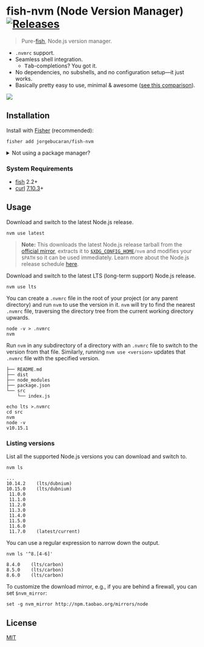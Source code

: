 # fish-nvm (Node Version Manager) [![Releases](https://img.shields.io/github/release/jorgebucaran/fish-nvm.svg?label=&color=0080FF)](https://github.com/jorgebucaran/fish-nvm/releases/latest)

> Pure-[fish](https://fishshell.com), Node.js version manager.

- `.nvmrc` support.
- Seamless shell integration.
  - <kbd>Tab</kbd>-completions? You got it.
- No dependencies, no subshells, and no configuration setup—it just works.
- Basically pretty easy to use, minimal & awesome ([see this comparison](https://github.com/jorgebucaran/fish-nvm/issues/82)).

![](https://gitcdn.link/repo/jorgebucaran/00f6d3f301483a01a00e836eb17a2b3e/raw/0084c9bacd4dcc8ddea0932d413efcab98f3b82f/fish-nvm.svg)

## Installation

Install with [Fisher](https://github.com/jorgebucaran/fisher) (recommended):

```
fisher add jorgebucaran/fish-nvm
```

<details>
<summary>Not using a package manager?</summary>

---

Copy [`conf.d/nvm.fish`](conf.d/nvm.fish), [`functions/nvm.fish`](functions/nvm.fish), and [`completions/nvm.fish`](completions/nvm.fish) to your fish configuration directory preserving the directory structure.

```fish
set -q XDG_CONFIG_HOME; or set XDG_CONFIG_HOME ~/.config

for i in conf.d functions completions
  curl https://git.io/$i.nvm.fish --create-dirs -sLo $XDG_CONFIG_HOME/fish/$i/nvm.fish
end
```

To uninstall, run the following code:

```
rm -f $XDG_CONFIG_HOME/fish/{conf.d,functions,completions}/nvm.fish && emit nvm_uninstall
```

</details>

### System Requirements

- [fish](https://github.com/fish-shell/fish-shell) 2.2+
- [curl](https://github.com/curl/curl) [7.10.3](https://curl.haxx.se/changes.html#7_10_3)+

## Usage

Download and switch to the latest Node.js release.

```fish
nvm use latest
```

> **Note:** This downloads the latest Node.js release tarball from the [official mirror](https://nodejs.org/dist), extracts it to <code>[\$XDG_CONFIG_HOME](https://specifications.freedesktop.org/basedir-spec/basedir-spec-latest.html#variables)/nvm</code> and modifies your `$PATH` so it can be used immediately. Learn more about the Node.js release schedule [here](https://github.com/nodejs/Release).

Download and switch to the latest LTS (long-term support) Node.js release.

```
nvm use lts
```

You can create a `.nvmrc` file in the root of your project (or any parent directory) and run `nvm` to use the version in it. `nvm` will try to find the nearest `.nvmrc` file, traversing the directory tree from the current working directory upwards.

```fish
node -v > .nvmrc
nvm
```

Run `nvm` in any subdirectory of a directory with an `.nvmrc` file to switch to the version from that file. Similarly, running `nvm use <version>` updates that `.nvmrc` file with the specified version.

```
├── README.md
├── dist
├── node_modules
├── package.json
└── src
    └── index.js
```

```fish
echo lts >.nvmrc
cd src
nvm
node -v
v10.15.1
```

### Listing versions

List all the supported Node.js versions you can download and switch to.

```
nvm ls
```

```console
...
10.14.2    (lts/dubnium)
10.15.0    (lts/dubnium)
 11.0.0
 11.1.0
 11.2.0
 11.3.0
 11.4.0
 11.5.0
 11.6.0
 11.7.0    (latest/current)
```

You can use a regular expression to narrow down the output.

```
nvm ls '^8.[4-6]'
```

```console
8.4.0    (lts/carbon)
8.5.0    (lts/carbon)
8.6.0    (lts/carbon)
```

To customize the download mirror, e.g., if you are behind a firewall, you can set `$nvm_mirror`:

```fish
set -g nvm_mirror http://npm.taobao.org/mirrors/node
```

## License

[MIT](LICENSE.md)
